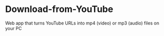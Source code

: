 # Download-from-YouTube
Web app that turns YouTube URLs into mp4 (video) or mp3 (audio) files on your PC
